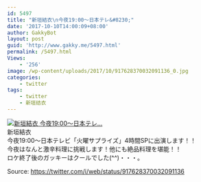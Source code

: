 ```yaml
---
id: 5497
title: "新垣結衣\n今夜19:00〜日本テレ&#8230;"
date: '2017-10-10T14:00:09+08:00'
author: GakkyBot
layout: post
guid: 'http://www.gakky.me/5497.html'
permalink: /5497.html
Views:
    - '256'
image: /wp-content/uploads/2017/10/917628370032091136_0.jpg
categories:
    - twitter
tags:
    - twitter
    - 新垣结衣
---
```


[![新垣結衣
今夜19:00〜日本テレ...](http://www.yui-aragaki.org/wp-content/uploads/2017/10/917628370032091136_0.jpg)](http://www.yui-aragaki.org/wp-content/uploads/2017/10/917628370032091136_0.jpg)  
新垣結衣  
今夜19:00〜日本テレビ「火曜サプライズ」4時間SPに出演します！！  
今夜はなんと激辛料理に挑戦します！他にも絶品料理を堪能！！  
ロケ終了後のガッキーはクールでした(^^)・・・。  
  
Source: <https://twitter.com/i/web/status/917628370032091136>